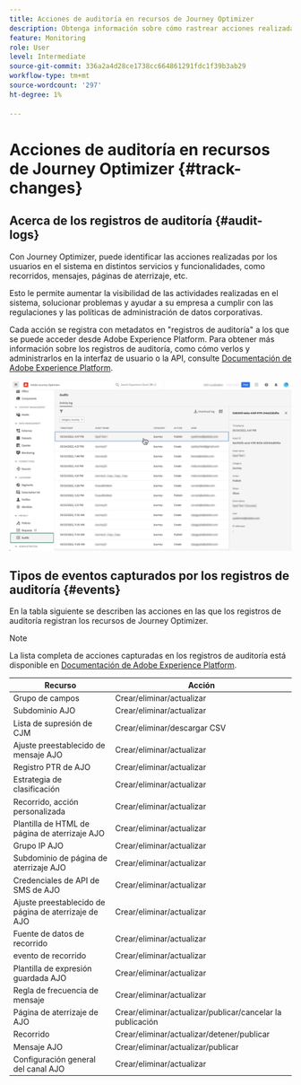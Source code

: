 ```yaml
---
title: Acciones de auditoría en recursos de Journey Optimizer
description: Obtenga información sobre cómo rastrear acciones realizadas en recursos de Journey Optimizer.
feature: Monitoring
role: User
level: Intermediate
source-git-commit: 336a2a4d28ce1738cc664861291fdc1f39b3ab29
workflow-type: tm+mt
source-wordcount: '297'
ht-degree: 1%

---
```


# Acciones de auditoría en recursos de Journey Optimizer {#track-changes}

## Acerca de los registros de auditoría {#audit-logs}

Con Journey Optimizer, puede identificar las acciones realizadas por los usuarios en el sistema en distintos servicios y funcionalidades, como recorridos, mensajes, páginas de aterrizaje, etc.

Esto le permite aumentar la visibilidad de las actividades realizadas en el sistema, solucionar problemas y ayudar a su empresa a cumplir con las regulaciones y las políticas de administración de datos corporativas.

Cada acción se registra con metadatos en &quot;registros de auditoría&quot; a los que se puede acceder desde Adobe Experience Platform. Para obtener más información sobre los registros de auditoría, como cómo verlos y administrarlos en la interfaz de usuario o la API, consulte [Documentación de Adobe Experience Platform](https://experienceleague.adobe.com/docs/experience-platform/landing/governance-privacy-security/audit-logs/overview.html).

![](assets/audit-logs.png)

## Tipos de eventos capturados por los registros de auditoría {#events}

En la tabla siguiente se describen las acciones en las que los registros de auditoría registran los recursos de Journey Optimizer.

>[!NOTE]
>
>La lista completa de acciones capturadas en los registros de auditoría está disponible en [Documentación de Adobe Experience Platform](https://experienceleague.adobe.com/docs/experience-platform/landing/governance-privacy-security/audit-logs/overview.html#category).

| Recurso | Acción |
|-----------|------------------|
| Grupo de campos | Crear/eliminar/actualizar |
| Subdominio AJO | Crear/eliminar/actualizar |
| Lista de supresión de CJM | Crear/eliminar/descargar CSV |
| Ajuste preestablecido de mensaje AJO | Crear/eliminar/actualizar |
| Registro PTR de AJO | Crear/eliminar/actualizar |
| Estrategia de clasificación | Crear/eliminar/actualizar |
| Recorrido, acción personalizada | Crear/eliminar/actualizar |
| Plantilla de HTML de página de aterrizaje AJO | Crear/eliminar/actualizar |
| Grupo IP AJO | Crear/eliminar/actualizar |
| Subdominio de página de aterrizaje AJO | Crear/eliminar/actualizar |
| Credenciales de API de SMS de AJO | Crear/eliminar/actualizar |
| Ajuste preestablecido de página de aterrizaje de AJO | Crear/eliminar/actualizar |
| Fuente de datos de recorrido | Crear/eliminar/actualizar |
| evento de recorrido | Crear/eliminar/actualizar |
| Plantilla de expresión guardada AJO | Crear/eliminar/actualizar |
| Regla de frecuencia de mensaje | Crear/eliminar/actualizar |
| Página de aterrizaje de AJO | Crear/eliminar/actualizar/publicar/cancelar la publicación |
|  Recorrido  | Crear/eliminar/actualizar/detener/publicar |
| Mensaje AJO | Crear/eliminar/actualizar/publicar |
| Configuración general del canal AJO | Crear/eliminar/actualizar |
